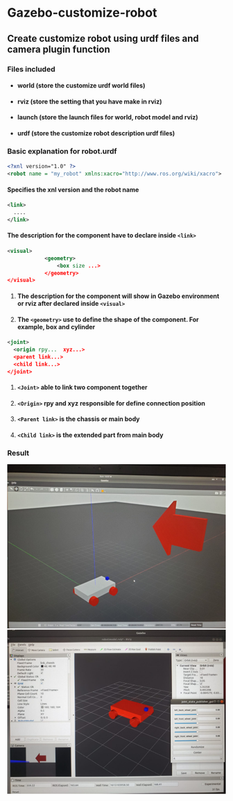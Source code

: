 # Gazebo-customize-robot

## Create customize robot using urdf files and camera plugin function

### Files included

* #### world (store the customize urdf world files)
* #### rviz (store the setting that you have make in rviz)
* #### launch (store the launch files for world, robot model and rviz)
* #### urdf (store the customize robot description urdf files)

### Basic explanation for robot.urdf

```XML
<?xnl version="1.0" ?>
<robot name = "my_robot" xmlns:xacro="http://www.ros.org/wiki/xacro">
```
#### Specifies the xnl version and the robot name

```XML
<link>
  ....
</link>
```
#### The description for the component have to declare inside `<link>`

```XML
<visual>
			<geometry>
				<box size ...>
			</geometry>
</visual>
```
1. #### The description for the component will show in Gazebo environment or rviz after declared inside `<visual>`
1. #### The `<geometry>` use to define the shape of the component. For example, box and cylinder

```XML
<joint>
  <origin rpy...  xyz...>
  <parent link...>
  <child link...>
</joint>
```
1. #### `<Joint>` able to link two component together
1. #### `<Origin>` rpy and xyz responsible for define connection position
1. #### `<Parent link>` is the chassis or main body
1. #### `<Child link>` is the extended part from main body

### Result
![image](https://github.com/laitathei/Gazebo-customize-robot/blob/main/Image/gazebo_result.jpeg)
![image](https://github.com/laitathei/Gazebo-customize-robot/blob/main/Image/rviz_result.jpeg)

